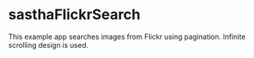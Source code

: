 # sasthaFlickrSearch
This example app searches images from Flickr using pagination. Infinite scrolling design is used.
